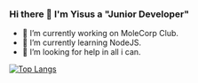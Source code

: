 ### Hi there 👋 I'm Yisus a "Junior Developer"

- 🔭 I’m currently working on MoleCorp Club.
- 🌱 I’m currently learning NodeJS.
- 🤔 I’m looking for help in all i can.

[![Top Langs](https://github-readme-stats.vercel.app/api/top-langs/?username=YisusOnDev&layout=compact)](https://github.com/anuraghazra/github-readme-stats)
